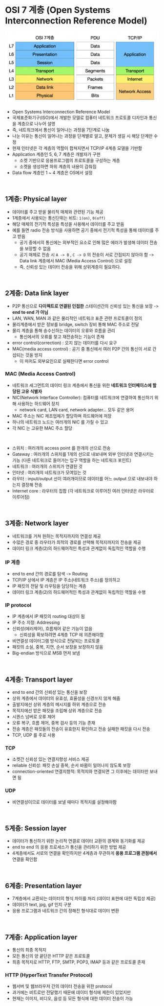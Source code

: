 # OSI 7 계층 (Open Systems Interconnection Reference Model)

![png](/Network/_img/osi7.png)

- Open Systems Interconnection Reference Model
- 국제표준화기구(ISO)에서 개발한 모델로 컴퓨터 네트워크 프로토콜 디자인과 통신을 계층으로 나누어 설명
- 즉, 네트워크에서 통신이 일어나는 과정을 7단계로 나눔
- 나눈 이유는 통신이 일어나는 과정을 단계별로 알고, 문제가 생길 시 해당 단계만 수정
- 현재 인터넷은 각 계층의 역할이 합쳐지면서 TCP/IP 4계층 모델을 기반함
- Application 계층인 5, 6, 7 계층은 개발자가 구현
  - 소켓 기반으로 응용프로그램의 프로토콜을 구성하는 계층
  - 소켓을 생성하면 하위 계층의 내용이 감춰짐 
- Data flow 계층인 1 ~ 4 계층은 OS에서 설정
<br>

## 1계층: Physical layer

- 데이터를 주고 받을 물리적 매체와 관련된 기능 제공
- 1계층에서 사용되는 통신단위는 비트: ```1(on)```, ```0(off)```
- 해당 매체의 전기적 특성을 특성을 사용해서 데이터를 주고 받음
- 예를 들면 radio 전송 방식을 사용하면 공기 중에서 전기적 특성을 통해 데이터를 주고 받음
  - 공기 중에서의 통신에는 외부적인 요소로 인해 많은 에러가 발생해 데이터 전송을 보장할 수 없음
  - 공기 매체로 전송 시 ```A -> B``` , ```C -> D``` 의 전송이 서로 간접되지 않아야 함 -> Data link 계층에서 MAC (Media Access Control) 으로 설정
  - 즉, 신뢰성 있는 데이터 전송을 위해 상위계층이 필요하다.
<br>
  
## 2계층: Data link layer

- P2P 통신으로 **다이렉트로 연결된 인접한** 스테이션간의 신뢰성 있는 통신을 보장 -> **end to end 가 아님**
- LAN, WAN, MAN 과 같은 물리적인 네트워크 표준 관련 프로토콜이 정의
- 물리계층에서 받은 정보를 bridge, switch 장비 통해 MAC 주소로 전달
- 물리 계층을 통해 송수신하는 데이터의 오류와 흐름을 관리
  - 통신에서의 오류를 찾고 재전송하는 기능이 존재
- error control(correction) : 오지 않는 데이터를 다시 요구
- MAC(media access control) : 공기 중 통신에서 여러 P2P 간의 통신이 서로 간섭되는 것을 방지
  - 이 마저도 외부요인으로 실패한다면 error control

### MAC (Media Access Control)

- 네트워크 세그먼트의 데이터 링크 계층에서 통신을 위한 **네트워크 인터페이스에 할당된 고유 식별자**
- NIC(Network Interface Controller): 컴퓨터를 네트워크에 연결하여 통신하기 위해 사용하는 하드웨어 장치
  - network card, LAN card, network adapter... 모두 같은 용어
- MAC 주소는 NIC 제조업체가 할당하며 하드웨어에 저장
- 하나의 네트워크 노드는 여러개의 NIC 를 가질 수 있고
- 각 NIC 는 고유한 MAC 주소 할당 
<br>

- 스위치 : 여러개의 access point 를 한개의 선으로 전송
- Gateway : 여러개의 스위치를 1개의 선으로 내보내며 외부 인터넷과 연결시키는 기능 (다른 네트워크로 들어가는 입구 역할을 하는 네트워크 포인트)
- 네트워크 : 여러개의 스위치가 연결된 것
- 인터넷 : 여러개의 네트워크가 모여있는 것
- 라우터 : input/output 선이 여러개이므로 데이터를 어느 output 으로 내보내야 하는지 결정해 전송
- Internet core : 라우터의 집합 (각 네트워크로 이루어진 여러 인터넷은 라우터로 이루어짐)
<br>
  
## 3계층: Network layer

- 네트워크를 거쳐 원하는 목적지까지의 연결성 제공 
- 수많은 경로 중 라우터가 최적의 경로를 선택해 목적지까지의 전송을 제공
- 데이터 링크 계층(2)의 하드웨어적인 특성과 관계없이 독립적인 역할을 수행

### IP 계층

- end to end 간의 경로를 탐색 -> Routing
- TCP/IP 상에서 IP 계층은 IP 주소(네트워크 주소)를 정의하고
- IP 패킷의 전달 및 라우팅을 담당하는 계층
- 데이터 링크 계층(2)의 하드웨어적인 특성과 관계없이 독립적인 역할을 수행

### IP protocol

- IP 계층에서 IP 패킷의 routing 대상이 됨
- IP 주소 지정: Addressing
- 신뢰성(에러제어), 흐름제어 같은 기능이 없음
  - 신뢰성을 확보하려면 4계층 TCP 에 의존해야함
- 비연결성 데이터그램 방식으로 전달되는 프로토콜
- 패킷의 소실, 중복, 지연, 순서 보장을 보장하지 않음
- Big-endian 방식으로 MSB 먼저 보냄
<br>

## 4계층: Transport layer

- end to end 간의 신뢰성 있는 통신을 보장
- 상위 계층에서 데이터의 유효성, 효율성을 신경쓰지 않게 해줌
- 출발지에선 상위 계층의 메시지를 하위 계층으로 전송
- 목적지에선 받은 패킷을 조립해 상위 계층으로 전송
- 시퀀스 넘버로 오류 제어
- 오류 복구, 흐름 제어, 중복 검사 등의 기능 존재
- 전송 계층은 패킷들의 전송이 유효한지 확인하고 전송 실패한 패킷을 다시 전송
- TCP, UDP 를 주로 사용

### TCP

- 소켓간 신뢰성 있는 연결지향성 서비스 제공
- reliable 신뢰성: 패킷 손실 중복, 순서 바뀜이 일어나지 않도록 보장
- connection-oriented 연결지향적: 목적지와 연결되면 그 이후에는 데이터만 보내면 됨

### UDP

- 비연결성이므로 데이터를 보낼 때마다 목적지를 설정해야함
<br>

## 5계층: Session layer

- 데이터가 통신하기 위한 논리적 연결로 데이터 교환의 경계와 동기화를 제공
- end to end 의 응용 프로세스가 통신을 관리하기 위한 방법 제공
- 4계층에서도 서로의 연결을 확인하지만 4계층과 무관하게 **응용 프로그램 관점에서** 연결을 확인함
<br>

## 6계층: Presentation layer

- 7계층에서 교환되는 데이터의 형식 차이를 처리 (데이터 표현에 대한 독립성 제공)
- 데이터가 text, jpg, gif 인지 구분
- 응용 프로그램과 네트워크 간의 정해진 형식대로 데이터 변환
<br>

## 7계층: Application layer

- 통신의 최종 목적지
- 모든 통신의 양 끝단은 HTTP 같은 프로토콜
- 최종 목적지로 HTTP, FTP, SMTP, POP3, IMAP 등과 같은 프로토콜 존재

### HTTP (HyperText Transfer Protocol)

- 웹서버 및 웹브라우저 간의 데이터 전송을 위한 protocol
- 과거에는 비트로만 전달했기 때문에 데이터 형식에 제한이 있었지만
- 현재는 이미지, 비디오, 음성 등 모든 형식에 대한 데이터 전송이 가능